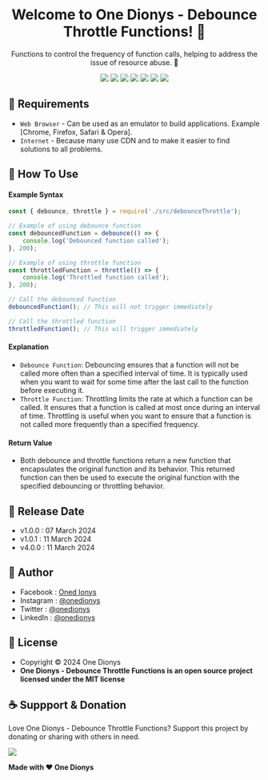 <h1 align="center">Welcome to One Dionys - Debounce Throttle Functions! 👋 </h1>

<p align="center">Functions to control the frequency of function calls, helping to address the issue of resource abuse. 💖 </p>

<p align="center">
<img src="https://img.shields.io/github/contributors/onedionys/onedionys-debounce-throttle-functions?style=flat-square">
<img src="https://img.shields.io/github/issues/onedionys/onedionys-debounce-throttle-functions?style=flat-square">
<img src="https://img.shields.io/github/stars/onedionys/onedionys-debounce-throttle-functions?style=flat-square"> 
<img src="https://img.shields.io/github/forks/onedionys/onedionys-debounce-throttle-functions?style=flat-square">
<img src="https://img.shields.io/github/last-commit/onedionys/onedionys-debounce-throttle-functions.svg?style=flat-square">
<img src="https://img.shields.io/github/languages/code-size/onedionys/onedionys-debounce-throttle-functions?style=flat-square">
<img src="https://img.shields.io/github/license/onedionys/onedionys-debounce-throttle-functions?style=flat-square">
</p>

## 💾 Requirements

* `Web Browser` - Can be used as an emulator to build applications. Example [Chrome, Firefox, Safari & Opera].
* `Internet` - Because many use CDN and to make it easier to find solutions to all problems.

## 🎯 How To Use

#### Example Syntax

```javascript
const { debounce, throttle } = require('./src/debounceThrottle');

// Example of using debounce function
const debouncedFunction = debounce(() => {
    console.log('Debounced function called');
}, 200);

// Example of using throttle function
const throttledFunction = throttle(() => {
    console.log('Throttled function called');
}, 200);

// Call the debounced function
debouncedFunction(); // This will not trigger immediately

// Call the throttled function
throttledFunction(); // This will trigger immediately
```

#### Explanation

* `Debounce Function`: Debouncing ensures that a function will not be called more often than a specified interval of time. It is typically used when you want to wait for some time after the last call to the function before executing it.
* `Throttle Function`: Throttling limits the rate at which a function can be called. It ensures that a function is called at most once during an interval of time. Throttling is useful when you want to ensure that a function is not called more frequently than a specified frequency.

#### Return Value

* Both debounce and throttle functions return a new function that encapsulates the original function and its behavior. This returned function can then be used to execute the original function with the specified debouncing or throttling behavior.

## 📆 Release Date

* v1.0.0 : 07 March 2024
* v1.0.1 : 11 March 2024
* v4.0.0 : 11 March 2024

## 🧑 Author

* Facebook : <a href="https://www.facebook.com/theonedionys"> Oned Ionys</a>
* Instagram : <a href="https://www.instagram.com/onedionys/"> @onedionys</a>
* Twitter : <a href="https://twitter.com/onedionys"> @onedionys</a>
* LinkedIn :  <a href="https://www.linkedin.com/in/onedionys/"> @onedionys</a>

## 📝 License

* Copyright © 2024 One Dionys
* **One Dionys - Debounce Throttle Functions is an open source project licensed under the MIT license**

## ☕️ Suppport & Donation

Love One Dionys - Debounce Throttle Functions? Support this project by donating or sharing with others in need.

<a href="https://www.buymeacoffee.com/onedionys"><img src="https://img.shields.io/badge/Buy_Me_A_Coffee-FFDD00?style=for-the-badge&logo=buy-me-a-coffee&logoColor=black"/> </a>

**Made with ❤️ One Dionys**
